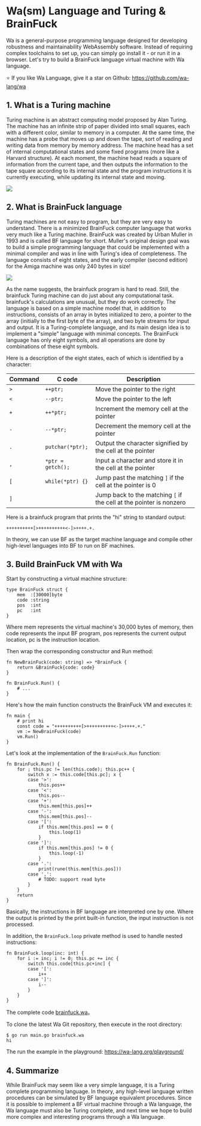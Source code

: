 # Wa(sm) Language and Turing & BrainFuck

Wa is a general-purpose programming language designed for developing robustness and maintainability WebAssembly software. Instead of requiring complex toolchains to set up, you can simply go install it - or run it in a browser. Let's try to build a BrainFuck language virtual machine with Wa language.

⭐️ If you like Wa Language, give it a star on Github: https://github.com/wa-lang/wa


## 1. What is a Turing machine

Turing machine is an abstract computing model proposed by Alan Turing. The machine has an infinite strip of paper divided into small squares, each with a different color, similar to memory in a computer. At the same time, the machine has a probe that moves up and down the tape, sort of reading and writing data from memory by memory address. The machine head has a set of internal computational states and some fixed programs (more like a Harvard structure). At each moment, the machine head reads a square of information from the current tape, and then outputs the information to the tape square according to its internal state and the program instructions it is currently executing, while updating its internal state and moving.

![](/st0013-01.png)

## 2. What is BrainFuck language

Turing machines are not easy to program, but they are very easy to understand. There is a minimized BrainFuck computer language that works very much like a Turing machine. BrainFuck was created by Urban Muller in 1993 and is called BF language for short. Muller's original design goal was to build a simple programming language that could be implemented with a minimal compiler and was in line with Turing's idea of completeness. The language consists of eight states, and the early compiler (second edition) for the Amiga machine was only 240 bytes in size!

![](/st0013-02.jpg)

As the name suggests, the brainfuck program is hard to read. Still, the brainfuck Turing machine can do just about any computational task. brainfuck's calculations are unusual, but they do work correctly. The language is based on a simple machine model that, in addition to instructions, consists of an array in bytes initialized to zero, a pointer to the array (initially to the first byte of the array), and two byte streams for input and output. It is a Turing-complete language, and its main design idea is to implement a "simple" language with minimal concepts. The BrainFuck language has only eight symbols, and all operations are done by combinations of these eight symbols.

Here is a description of the eight states, each of which is identified by a character:

| Command  | C code            | Description |
| --- | ----------------- | ------ |
| `>` | `++ptr;`          | Move the pointer to the right |
| `<` | `--ptr;`          | Move the pointer to the left |
| `+` | `++*ptr;`         | Increment the memory cell at the pointer |
| `-` | `--*ptr;`         | Decrement the memory cell at the pointer |
| `.` | `putchar(*ptr);`  | Output the character signified by the cell at the pointer |
| `,` | `*ptr = getch();` | Input a character and store it in the cell at the pointer |
| `[` | `while(*ptr) {}`  | Jump past the matching `]` if the cell at the pointer is 0 |
| `]` |                   | Jump back to the matching `[` if the cell at the pointer is nonzero |

Here is a brainfuck program that prints the "hi" string to standard output:

```
++++++++++[>++++++++++<-]>++++.+.
```

In theory, we can use BF as the target machine language and compile other high-level languages into BF to run on BF machines.

## 3. Build BrainFuck VM with Wa

Start by constructing a virtual machine structure:

```wa
type BrainFuck struct {
	mem  :[30000]byte
	code :string
	pos  :int
	pc   :int
}
```

Where mem represents the virtual machine's 30,000 bytes of memory, then code represents the input BF program, pos represents the current output location, pc is the instruction location.

Then wrap the corresponding constructor and Run method:

```wa
fn NewBrainFuck(code: string) => *BrainFuck {
	return &BrainFuck{code: code}
}

fn BrainFuck.Run() {
	# ...
}
```

Here's how the main function constructs the BrainFuck VM and executes it:

```wa
fn main {
	# print hi
	const code = "++++++++++[>++++++++++<-]>++++.+."
	vm := NewBrainFuck(code)
	vm.Run()
}
```

Let's look at the implementation of the `BrainFuck.Run` function:

```wa
fn BrainFuck.Run() {
	for ; this.pc != len(this.code); this.pc++ {
		switch x := this.code[this.pc]; x {
		case '>':
			this.pos++
		case '<':
			this.pos--
		case '+':
			this.mem[this.pos]++
		case '-':
			this.mem[this.pos]--
		case '[':
			if this.mem[this.pos] == 0 {
				this.loop(1)
			}
		case ']':
			if this.mem[this.pos] != 0 {
				this.loop(-1)
			}
		case '.':
			print(rune(this.mem[this.pos]))
		case ',':
			# TODO: support read byte
		}
	}
	return
}
```

Basically, the instructions in BF language are interpreted one by one. Where the output is printed by the print built-in function, the input instruction is not processed.

In addition, the `BrainFuck.loop` private method is used to handle nested instructions:

```wa
fn BrainFuck.loop(inc: int) {
	for i := inc; i != 0; this.pc += inc {
		switch this.code[this.pc+inc] {
		case '[':
			i++
		case ']':
			i--
		}
	}
}
```

The complete code [brainfuck.wa](https://gitee.com/wa-lang/wa/blob/master/brainfuck.wa)。

To clone the latest Wa Git repository, then execute in the root directory:

```
$ go run main.go brainfuck.wa 
hi
```

The run the example in the playground: https://wa-lang.org/playground/

## 4. Summarize

While BrainFuck may seem like a very simple language, it is a Turing complete programming language. In theory, any high-level language written procedures can be simulated by BF language equivalent procedures. Since it is possible to implement a BF virtual machine through a Wa language, the Wa language must also be Turing complete, and next time we hope to build more complex and interesting programs through a Wa language.

